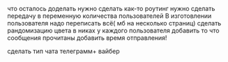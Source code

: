 что осталось доделать
нужно сделать как-то роутинг
нужно сделать передачу в переменную количества пользователей
В изготовлении пользователя надо переписать всё( мб на несколько страниц)
сделать рандомизацию цвета в никах у каждого пользователя
добавить то что сообщения прочитаны
добавить время отправления!





сделать тип чата телеграмм+ вайбер


